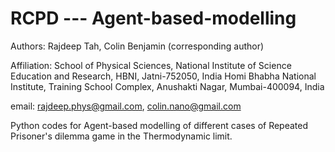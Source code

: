 # RCPD --- Agent-based-modelling

Authors: Rajdeep Tah, Colin Benjamin (corresponding author)

Affiliation: School of Physical Sciences, National Institute of Science Education and Research, HBNI, Jatni-752050, India
             Homi Bhabha National Institute, Training School Complex, Anushakti Nagar, Mumbai-400094, India
             
email: rajdeep.phys@gmail.com, colin.nano@gmail.com

Python codes for Agent-based modelling of different cases of Repeated Prisoner's dilemma game in the Thermodynamic limit.
